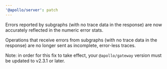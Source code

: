 ```yaml
---
'@apollo/server': patch
---
```


Errors reported by subgraphs (with no trace data in the response) are now accurately reflected in the numeric error stats.

Operations that receive errors from subgraphs (with no trace data in the response) are no longer sent as incomplete, error-less traces.

Note: in order for this fix to take effect, your `@apollo/gateway` version must be updated to v2.3.1 or later.
